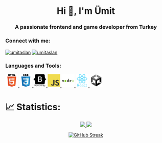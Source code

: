 <h1 align="center">Hi 👋, I'm Ümit</h1>
<h3 align="center">A passionate frontend and game developer from Turkey</h3>


<h3 align="left">Connect with me:</h3>
<p align="left">
<a href="https://twitter.com/umit_aslann" target="blank"><img align="center" src="https://raw.githubusercontent.com/rahuldkjain/github-profile-readme-generator/master/src/images/icons/Social/twitter.svg" alt="umitaslan" height="30" width="40" /></a>
<a href="https://linkedin.com/in/ümit-aslann" target="blank"><img align="center" src="https://raw.githubusercontent.com/rahuldkjain/github-profile-readme-generator/master/src/images/icons/Social/linked-in-alt.svg" alt="umitaslan" height="30" width="40" /></a>
</p>

<h3 align="left">Languages and Tools:</h3>
<p align="left"> 
<a href="" target="_blank" rel="noreferrer"> <img src="https://raw.githubusercontent.com/devicons/devicon/master/icons/html5/html5-original-wordmark.svg" title="HTML" alt="html" width="40" height="40"/> </a>
<a href="" target="_blank" rel="noreferrer"> <img src="https://raw.githubusercontent.com/devicons/devicon/master/icons/css3/css3-original-wordmark.svg" title="CSS" alt="css" width="40" height="40"/> </a>
<a href="https://getbootstrap.com" target="_blank" rel="noreferrer"> <img src="https://raw.githubusercontent.com/devicons/devicon/master/icons/bootstrap/bootstrap-plain-wordmark.svg" alt="bootstrap" width="40" height="40"/> </a>
<a href="https://developer.mozilla.org/en-US/docs/Web/JavaScript" target="_blank" rel="noreferrer"> <img src="https://raw.githubusercontent.com/devicons/devicon/master/icons/javascript/javascript-original.svg" alt="javascript" width="40" height="40"/> </a>
<a href="https://nodejs.org" target="_blank" rel="noreferrer"> <img src="https://raw.githubusercontent.com/devicons/devicon/master/icons/nodejs/nodejs-original-wordmark.svg" alt="nodejs" width="40" height="40"/> </a>
<a href="https://reactjs.org/" target="_blank" rel="noreferrer"> <img src="https://raw.githubusercontent.com/devicons/devicon/master/icons/react/react-original-wordmark.svg" alt="react" width="40" height="40"/> </a>
<a href="https://unity.com/" target="_blank" rel="noreferrer"> <img src="https://raw.githubusercontent.com/devicons/devicon/master/icons/unity/unity-original.svg" alt="react" width="40" height="40" style="background-color:white"/> </a> 
</p>



# 📈 Statistics:

<div align="center">
<a href="https://github.com/umit-aslan">
<img height="160em" src="https://github-readme-stats.vercel.app/api?username=umit-aslan&theme=github_dark&show_icons=true&include_all_commits=true&hide_border=true&count_private=true" />
</a>
<a href="https://github.com/umit-aslan">
<img height="160em" src="https://github-readme-stats.vercel.app/api/top-langs/?username=umit-aslan&layout=compact&hide_border=true&theme=github_dark" />
</a>

[![GitHub Streak](https://github-readme-streak-stats.herokuapp.com?user=umit-aslan&theme=buefy-dark&hide_border=true&border_radius=0&date_format=j%20M%5B%20Y%5D&background=0D1117&stroke=313F56&ring=601BDD&fire=2D5CDD&currStreakNum=2DB4DD&sideNums=1B96DD&sideLabels=077ADD&currStreakLabel=5C07DD)](https://git.io/streak-stats)

</div>

